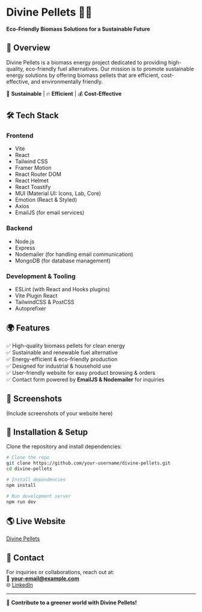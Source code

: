 # Divine Pellets 🌱🔥

**Eco-Friendly Biomass Solutions for a Sustainable Future**

## 🚀 Overview
Divine Pellets is a biomass energy project dedicated to providing high-quality, eco-friendly fuel alternatives. Our mission is to promote sustainable energy solutions by offering biomass pellets that are efficient, cost-effective, and environmentally friendly.

🌿 **Sustainable**  |  🔥 **Efficient**  |  💰 **Cost-Effective**

## 🛠 Tech Stack
### **Frontend**
- Vite
- React
- Tailwind CSS
- Framer Motion
- React Router DOM
- React Helmet
- React Toastify
- MUI (Material UI: Icons, Lab, Core)
- Emotion (React & Styled)
- Axios
- EmailJS (for email services)

### **Backend**
- Node.js
- Express
- Nodemailer (for handling email communication)
- MongoDB (for database management)

### **Development & Tooling**
- ESLint (with React and Hooks plugins)
- Vite Plugin React
- TailwindCSS & PostCSS
- Autoprefixer

## 🌍 Features
✅ High-quality biomass pellets for clean energy  
✅ Sustainable and renewable fuel alternative  
✅ Energy-efficient & eco-friendly production  
✅ Designed for industrial & household use  
✅ User-friendly website for easy product browsing & orders  
✅ Contact form powered by **EmailJS & Nodemailer** for inquiries  

## 📸 Screenshots
(Include screenshots of your website here)

## 🔧 Installation & Setup
Clone the repository and install dependencies:

```bash
# Clone the repo
git clone https://github.com/your-username/divine-pellets.git
cd divine-pellets

# Install dependencies
npm install

# Run development server
npm run dev
```

## 🌎 Live Website
[Divine Pellets](https://www.divinepellets.com/)

## 📩 Contact
For inquiries or collaborations, reach out at:  
📧 **your-email@example.com**  
🌐 [LinkedIn](https://www.linkedin.com/in/your-profile/)  

---

💚 **Contribute to a greener world with Divine Pellets!**
